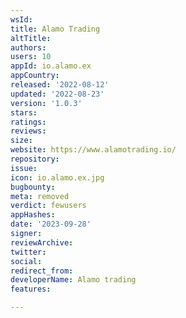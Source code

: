 ```yaml
---
wsId: 
title: Alamo Trading
altTitle: 
authors: 
users: 10
appId: io.alamo.ex
appCountry: 
released: '2022-08-12'
updated: '2022-08-23'
version: '1.0.3'
stars: 
ratings: 
reviews: 
size: 
website: https://www.alamotrading.io/
repository: 
issue: 
icon: io.alamo.ex.jpg
bugbounty: 
meta: removed
verdict: fewusers
appHashes: 
date: '2023-09-28'
signer: 
reviewArchive: 
twitter: 
social: 
redirect_from: 
developerName: Alamo trading
features: 

---
```


